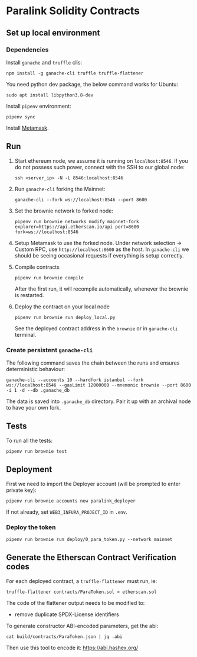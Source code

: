 # Paralink Solidity Contracts

## Set up local environment

### Dependencies

Install `ganache` and `truffle` clis:

```
npm install -g ganache-cli truffle truffle-flattener
```

You need python dev package, the below command works for Ubuntu:

```
sudo apt install libpython3.8-dev
```

Install `pipenv` environment:

```
pipenv sync
```

Install [Metamask](https://metamask.io/download.html).

## Run

1. Start ethereum node, we assume it is running on `localhost:8546`. If you do not possess such power, connect with the SSH to our global node:

   ```
   ssh <server_ip> -N -L 8546:localhost:8546
   ```

2.  Run `ganache-cli` forking the Mainnet:

    ```
    ganache-cli --fork ws://localhost:8546 --port 8600
    ```

3. Set the brownie network to forked node:

   ```
   pipenv run brownie networks modify mainnet-fork explorer=https://api.etherscan.io/api port=8600 fork=ws://localhost:8546
   ```

4. Setup Metamask to use the forked node. Under network selection -> Custom RPC, use `http://localhost:8600` as the host. In `ganache-cli` we should be seeing occasional requests if everything is setup correctly.

5.  Compile contracts

    ```
    pipenv run brownie compile
    ```

    After the first run, it will recompile automatically, whenever the brownie is restarted.

6. Deploy the contract on your local node

   ```
   pipenv run brownie run deploy_local.py
   ```

   See the deployed contract address in the `brownie` or in `ganache-cli` terminal.

### Create persistent `ganache-cli`

The following command saves the chain between the runs and ensures deterministic behaviour:

```
ganache-cli --accounts 10 --hardfork istanbul --fork ws://localhost:8546 --gasLimit 12000000 --mnemonic brownie --port 8600 -i 1 -d --db .ganache_db
```

The data is saved into `.ganache_db` directory. Pair it up with an archival node to have your own fork.

## Tests

To run all the tests:

```
pipenv run brownie test
```


## Deployment
First we need to import the Deployer account (will be prompted to enter private key):
```
pipenv run brownie accounts new paralink_deployer
```

If not already, set `WEB3_INFURA_PROJECT_ID` in `.env`.

### Deploy the token

```
pipenv run brownie run deploy/0_para_token.py --network mainnet
```

## Generate the Etherscan Contract Verification codes

For each deployed contract, a `truffle-flattener` must run, ie:

```
truffle-flattener contracts/ParaToken.sol > etherscan.sol
```
The code of the flattener output needs to be modified to:
 - remove duplicate SPDX-License identifiers

To generate constructor ABI-encoded parameters, get the abi:
```
cat build/contracts/ParaToken.json | jq .abi
```

Then use this tool to encode it:
https://abi.hashex.org/

